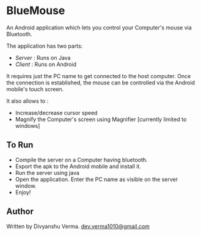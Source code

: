BlueMouse
=========

An Android application which lets you control your Computer's mouse via Bluetooth.

The application has two parts:

* *Server* : Runs on Java
* *Client* : Runs on Android

It requires just the PC name to get connected to the host computer.
Once the connection is established, the mouse can be controlled via the Android mobile's touch screen.

It also allows to :

* Increase/decrease cursor speed
* Magnify the Computer's screen using Magnifier [currently limited to windows]

To Run
------

* Compile the server on a Computer having bluetooth.
* Export the apk to the Android mobile and install it.
* Run the server using java
* Open the application. Enter the PC name as visible on the server window.
* Enjoy!


Author
------

Written by Divyanshu Verma.
dev.verma1010@gmail.com